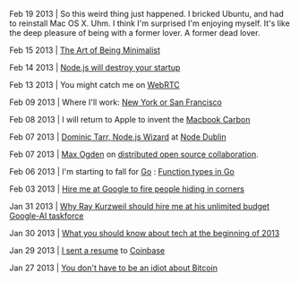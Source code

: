 Feb 19 2013 | So this weird thing just happened. I bricked Ubuntu, and had to reinstall Mac OS X. Uhm. I think I'm surprised I'm enjoying myself. It's like the deep pleasure of being with a former lover. A former dead lover.

Feb 15 2013 | [The Art of Being Minimalist](http://writing.evbogue.com/posts/minimalist)

Feb 14 2013 | [Node.js will destroy your startup](http://writing.evbogue.com/posts/nodedestroy)

Feb 13 2013 | You might catch me on [WebRTC](https://apprtc.appspot.com/)

Feb 09 2013 | Where I'll work: [New York or San Francisco](http://writing.evbogue.com/posts/nycsf)

Feb 08 2013 | I will return to Apple to invent the [Macbook Carbon](/posts/macbookcarbon)

Feb 07 2013 | [Dominic Tarr, Node.js Wizard](https://www.youtube.com/watch?v=giS-aIq0Kaw) at [Node Dublin](https://www.youtube.com/user/NodeDublin?feature=watch)

Feb 07 2013 | [Max Ogden](http://maxogden.com/) on [distributed open source collaboration](http://www.youtube.com/watch?v=UcDrxXKf4qg).

Feb 06 2013 | I'm starting to fall for [Go](http://golang.org/) : [Function types in Go](http://jordanorelli.tumblr.com/post/42369331748/function-types-in-go-golang)

Feb 03 2013 | [Hire me at Google to fire people hiding in corners](http://writing.evbogue.com/posts/googlecorners)

Jan 31 2013 | [Why Ray Kurzweil should hire me at his unlimited budget Google-AI taskforce](http://writing.evbogue.com/posts/ai)

Jan 30 2013 | [What you should know about tech at the beginning of 2013](http://writing.evbogue.com/posts/tech2013)

Jan 29 2013 | [I sent a resume](http://writing.evbogue.com/posts/coinbase) to [Coinbase](http://coinbase.com)

Jan 27 2013 | [You don't have to be an idiot about Bitcoin](http://writing.evbogue.com/posts/idiot)
